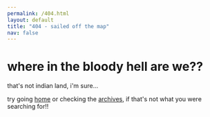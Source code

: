 ```yaml
---
permalink: /404.html
layout: default
title: "404 - sailed off the map"
nav: false
---
```


# where in the bloody hell are we??

that's not indian land, i'm sure...

try going [home](/) or checking the [archives](/category/), if that's not what you were searching for!!
